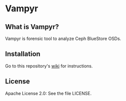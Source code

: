 # Vampyr

## What is Vampyr?

Vampyr is forensic tool to analyze Ceph BlueStore OSDs.

## Installation

Go to this repository's [wiki](https://github.com/fbausch/vampyr/wiki) for instructions.

## License

Apache License 2.0: See the file LICENSE.
